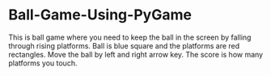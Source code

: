 # Ball-Game-Using-PyGame

This is ball game where you need to keep the ball in the screen by falling through rising platforms. Ball is blue square and the platforms are red rectangles. Move the ball by left and right arrow key. The score is how many platforms you touch.
